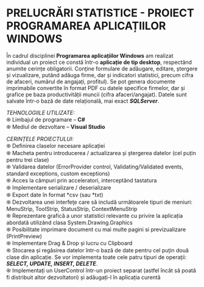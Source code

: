 # PRELUCRĂRI STATISTICE - PROIECT PROGRAMAREA APLICAȚIILOR WINDOWS

În cadrul disciplinei **Programarea aplicațiilor Windows** am realizat individual un proiect ce constă într-o **aplicație de tip desktop**, respectând anumite cerințe obligatorii. Conține formulare de adăugare, editare, ștergere și vizualizare, putând adăuga firme, dar și indicatori statistici, precum cifra de afaceri, numărul de angajați, profitul). Se pot genera documente imprimabile convertite în format PDF cu datele specifice firmelor, dar și grafice pe baza productivității muncii (cifra afaceri/angajat). Datele sunt salvate într-o bază de date relațională, mai exact ***SQLServer***.


*TEHNOLOGIILE UTILIZATE:* <br />
֍ Limbajul de programare – **C#** <br />
֍ Mediul de dezvoltare – **Visual Studio** <br />

*CERINȚELE PROIECTULUI:* <br />
֍ Definirea claselor necesare aplicației <br />
֍ Macheta pentru introducerea / actualizarea și ștergerea datelor (cel puțin pentru trei clase) <br />
֍ Validarea datelor (ErrorProvider control, Validating/Validated events, standard exceptions, custom exceptions) <br />
֍ Acces la câmpuri prin acceleratori, interceptând tastatura <br />
֍ Implementare serializare / deserializare <br />
֍ Export date în format *csv (sau *txt) <br />
֍ Dezvoltarea unei interfeţe care să includă următoarele tipuri de meniuri: MenuStrip, ToolStrip, StatusStrip, ContextMenuStrip <br />
֍ Reprezentare grafică a unor statistici relevante cu privire la aplicația abordată utilizând clasa System.Drawing.Graphics <br />
֍ Posibilitate imprimare document cu mai multe pagini si previzualizare (PrintPreview) <br />
֍ Implementare Drag & Drop și lucru cu Clipboard <br />
֍ Stocarea și regăsirea datelor într-o bază de date pentru cel puțin două clase din aplicație. Se vor implementa toate cele patru tipuri de operații: ***SELECT, UPDATE, INSERT, DELETE***. <br />
֍ Implementați un UserControl într-un proiect separat (astfel încât să poată fi distribuit altor dezvoltatori) și adăugați-l în aplicația curentă <br />
